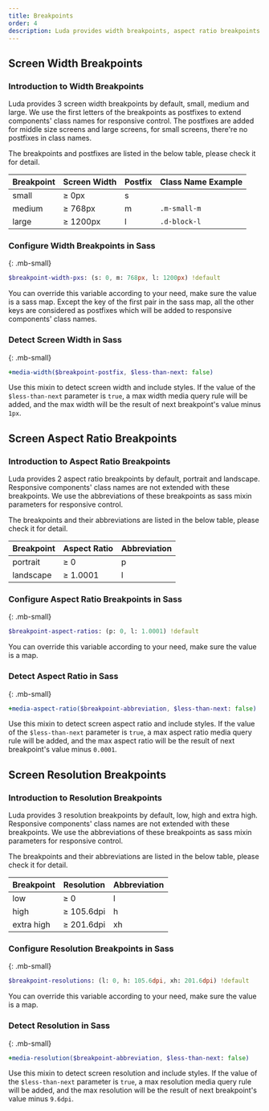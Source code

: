 ```yaml
---
title: Breakpoints
order: 4
description: Luda provides width breakpoints, aspect ratio breakpoints and resolution breakpoints by default, lean how to configure and use them in your projects. 
---
```



## Screen Width Breakpoints

### Introduction to Width Breakpoints
Luda provides 3 screen width breakpoints by default, small, medium and large. We use the first letters of the breakpoints as postfixes to extend components' class names for responsive control. The postfixes are added for middle size screens and large screens, for small screens, there're no postfixes in class names.

The breakpoints and postfixes are listed in the below table, please check it for detail.

<div class="table table-nowrap table-border my-small">
  <table>
    <thead>
      <tr>
        <th>Breakpoint</th>
        <th>Screen Width</th>
        <th>Postfix</th>
        <th>Class Name Example</th>
      </tr>
    </thead>
    <tbody>
      <tr>
        <td>small</td>
        <td>≥ 0px</td>
        <td>s</td>
        <td></td>
      </tr>
      <tr>
        <td>medium</td>
        <td>≥ 768px</td>
        <td>m</td>
        <td><code class="bc-none">.m-small-m</code></td>
      </tr>
      <tr>
        <td>large</td>
        <td>≥ 1200px</td>
        <td>l</td>
        <td><code class="bc-none">.d-block-l</code></td>
      </tr>
    </tbody>
  </table>
</div>

### Configure Width Breakpoints in Sass
{: .mb-small}

``` sass
$breakpoint-width-pxs: (s: 0, m: 768px, l: 1200px) !default
```
You can override this variable according to your need, make sure the value is a sass map. Except the key of the first pair in the sass map, all the other keys are considered as postfixes which will be added to responsive components' class names.

### Detect Screen Width in Sass
{: .mb-small}

``` sass
+media-width($breakpoint-postfix, $less-than-next: false)
```
Use this mixin to detect screen width and include styles. If the value of the `$less-than-next` parameter is `true`, a max width media query rule will be added, and the max width will be the result of next breakpoint's value minus `1px`.



## Screen Aspect Ratio Breakpoints

### Introduction to Aspect Ratio Breakpoints
Luda provides 2 aspect ratio breakpoints by default, portrait and landscape. Responsive components' class names are not extended with these breakpoints. We use the abbreviations of these breakpoints as sass mixin parameters for responsive control.

The breakpoints and their abbreviations are listed in the below table, please check it for detail.

<div class="table table-nowrap table-border my-small">
  <table>
    <thead>
      <tr>
        <th>Breakpoint</th>
        <th>Aspect Ratio</th>
        <th>Abbreviation</th>
      </tr>
    </thead>
    <tbody>
      <tr>
        <td>portrait</td>
        <td>≥ 0</td>
        <td>p</td>
      </tr>
      <tr>
        <td>landscape</td>
        <td>≥ 1.0001</td>
        <td>l</td>
      </tr>
    </tbody>
  </table>
</div>


### Configure Aspect Ratio Breakpoints in Sass
{: .mb-small}

``` sass
$breakpoint-aspect-ratios: (p: 0, l: 1.0001) !default
```
You can override this variable according to your need, make sure the value is a map.

### Detect Aspect Ratio in Sass
{: .mb-small}

``` sass
+media-aspect-ratio($breakpoint-abbreviation, $less-than-next: false)
```
Use this mixin to detect screen aspect ratio and include styles. If the value of the `$less-than-next` parameter is `true`, a max aspect ratio media query rule will be added, and the max aspect ratio will be the result of next breakpoint's value minus `0.0001`.




## Screen Resolution Breakpoints

### Introduction to Resolution Breakpoints
Luda provides 3 resolution breakpoints by default, low, high and extra high. Responsive components' class names are not extended with these breakpoints. We use the abbreviations of these breakpoints as sass mixin parameters for responsive control.

The breakpoints and their abbreviations are listed in the below table, please check it for detail.

<div class="table table-nowrap table-border my-small">
  <table>
    <thead>
      <tr>
        <th>Breakpoint</th>
        <th>Resolution</th>
        <th>Abbreviation</th>
      </tr>
    </thead>
    <tbody>
      <tr>
        <td>low</td>
        <td>≥ 0</td>
        <td>l</td>
      </tr>
      <tr>
        <td>high</td>
        <td>≥ 105.6dpi</td>
        <td>h</td>
      </tr>
      <tr>
        <td>extra high</td>
        <td>≥ 201.6dpi</td>
        <td>xh</td>
      </tr>
    </tbody>
  </table>
</div>


### Configure Resolution Breakpoints in Sass
{: .mb-small}

``` sass
$breakpoint-resolutions: (l: 0, h: 105.6dpi, xh: 201.6dpi) !default
```
You can override this variable according to your need, make sure the value is a map.

### Detect Resolution in Sass
{: .mb-small}

``` sass
+media-resolution($breakpoint-abbreviation, $less-than-next: false)
```
Use this mixin to detect screen resolution and include styles. If the value of the `$less-than-next` parameter is `true`, a max resolution media query rule will be added, and the max resolution will be the result of next breakpoint's value minus `9.6dpi`.
